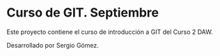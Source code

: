 ﻿# Curso de GIT. Septiembre

Este proyecto contiene el curso de introducción a GIT del Curso 2 DAW.

Desarrollado por Sergio Gómez.




